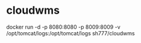 # cloudwms


docker run -d -p 8080:8080 -p 8009:8009 -v /opt/tomcat/logs:/opt/tomcat/logs sh777/cloudwms
